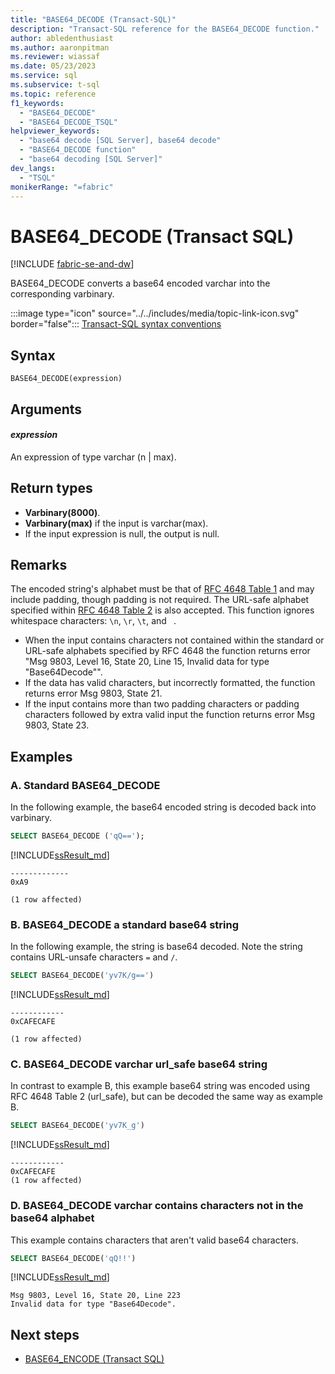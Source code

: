 ```yaml
---
title: "BASE64_DECODE (Transact-SQL)"
description: "Transact-SQL reference for the BASE64_DECODE function."
author: abledenthusiast
ms.author: aaronpitman
ms.reviewer: wiassaf
ms.date: 05/23/2023
ms.service: sql
ms.subservice: t-sql
ms.topic: reference
f1_keywords:
  - "BASE64_DECODE"
  - "BASE64_DECODE_TSQL"
helpviewer_keywords:
  - "base64 decode [SQL Server], base64 decode"
  - "BASE64_DECODE function"
  - "base64 decoding [SQL Server]"
dev_langs:
  - "TSQL"
monikerRange: "=fabric"
---
```


# BASE64_DECODE (Transact SQL)
[!INCLUDE [fabric-se-and-dw](../../includes/applies-to-version/fabric-se-and-dw.md)]

BASE64_DECODE converts a base64 encoded varchar into the corresponding varbinary.

:::image type="icon" source="../../includes/media/topic-link-icon.svg" border="false"::: [Transact-SQL syntax conventions](../../t-sql/language-elements/transact-sql-syntax-conventions-transact-sql.md)  

## Syntax

```syntaxsql
BASE64_DECODE(expression)
```

## Arguments

#### *expression*

An expression of type varchar (n | max).

## Return types

- **Varbinary(8000)**.
- **Varbinary(max)** if the input is varchar(max).
- If the input expression is null, the output is null.

## Remarks

The encoded string's alphabet must be that of [RFC 4648 Table 1](https://datatracker.ietf.org/doc/html/rfc4648#section-4) and may include padding, though padding is not required. The URL-safe alphabet specified within [RFC 4648 Table 2](https://datatracker.ietf.org/doc/html/rfc4648#section-5) is also accepted. This function ignores whitespace characters: `\n`, `\r`, `\t`, and ` `.

- When the input contains characters not contained within the standard or URL-safe alphabets specified by RFC 4648 the function returns error "Msg 9803, Level 16, State 20, Line 15, Invalid data for type "Base64Decode"". 
- If the data has valid characters, but incorrectly formatted, the function returns error Msg 9803, State 21. 
- If the input contains more than two padding characters or padding characters followed by extra valid input the function returns error Msg 9803, State 23.

## Examples

### A. Standard BASE64_DECODE

In the following example, the base64 encoded string is decoded back into varbinary.

```sql
SELECT BASE64_DECODE ('qQ==');
```

[!INCLUDE[ssResult_md](../../includes/ssresult-md.md)]

```output
-------------
0xA9

(1 row affected)

```

### B. BASE64_DECODE a standard base64 string

In the following example, the string is base64 decoded. Note the string contains URL-unsafe characters `=` and `/`.

```sql
SELECT BASE64_DECODE('yv7K/g==')
```

[!INCLUDE[ssResult_md](../../includes/ssresult-md.md)]

```output
------------  
0xCAFECAFE

(1 row affected)
```

### C. BASE64_DECODE varchar url_safe base64 string

In contrast to example B, this example base64 string was encoded using RFC 4648 Table 2 (url_safe), but can be decoded the same way as example B.

```sql
SELECT BASE64_DECODE('yv7K_g')
```

[!INCLUDE[ssResult_md](../../includes/ssresult-md.md)]

```output
------------  
0xCAFECAFE
(1 row affected)
```

### D. BASE64_DECODE varchar contains characters not in the base64 alphabet

This example contains characters that aren't valid base64 characters.

```sql
SELECT BASE64_DECODE('qQ!!')
```

[!INCLUDE[ssResult_md](../../includes/ssresult-md.md)]

```output
Msg 9803, Level 16, State 20, Line 223
Invalid data for type "Base64Decode".
```

## Next steps

- [BASE64_ENCODE (Transact SQL)](base64-encode-transact-sql.md)